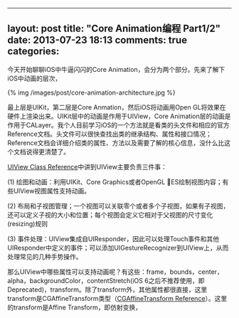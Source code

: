  ---
layout: post
title: "Core Animation编程 Part1/2"
date: 2013-07-23 18:13
comments: true
categories: 
---

今天开始聊聊iOS中牛逼闪闪的Core Animation，会分为两个部分。先来了解下iOS中动画的层次，

{% img /images/post/core-animation-architecture.jpg %}

最上层是UIKit，第二层是Core Anmation，然后iOS将动画用Open GL将效果在硬件上渲染出来。UIKit层中的动画是作用于UIView，Core Animation层的动画是作用于CALayer。我个人目前学习iOS的一个方法就是看类的头文件和相应的官方Reference文档。头文件可以很快查找出类的继承结构、属性和接口情况；Reference文档会详细介绍类的属性、方法以及需要了解的核心信息，没什么比这个文档说得更清楚了。

[UIView Class Reference](http://developer.apple.com/library/ios/#documentation/UIKit/Reference/UIView_Class/UIView/UIView.html)中讲到UIView主要负责三件事：

(1) 绘图和动画：利用UIKit、Core Graphics或者OpenGL ES绘制视图内容；有些UIView视图属性支持动画。

(2) 布局和子视图管理；一个视图可以关联零个或者多个子视图，如果有子视图，还可以定义子视的大小和位置；每个视图会定义它相对于父视图的尺寸变化(resizing)规则

(3) 事件处理：UIView集成自UIResponder，因此可以处理Touch事件和其他UIResponder中定义的事件；可以添加UIGestureRecognizer到UIView上，从而处理常见的几种手势操作。

那么UIView中哪些属性可以支持动画呢？有这些：frame，bounds，center，alpha，backgroundColor，contentStretch(iOS 6之后不推荐使用，即Deprecated)，transform。除了transform外，其他属性都很直接，这里transform是CGAffineTransform类型（[CGAffineTransform Reference](http://developer.apple.com/library/ios/#documentation/GraphicsImaging/Reference/CGAffineTransform/Reference/reference.html)）。这里的transform是Affine Transform，即仿射变换，

